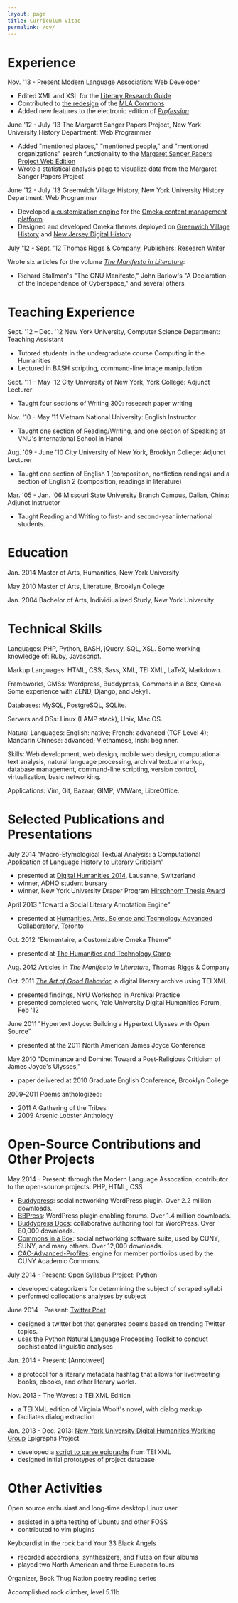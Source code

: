 ```yaml
---
layout: page
title: Curriculum Vitae
permalink: /cv/
---
```


Experience
==========

Nov. '13 - Present Modern Language Association: Web Developer

-   Edited XML and XSL for the [Literary Research Guide](http://mlalrg.org/public)
-   Contributed to [the redesign](http://updates.commons.mla.org/2014/07/28/new-theme-for-the-mla-commons/) of the [MLA Commons](http://commons.mla.org)
-   Added new features to the electronic edition of [_Profession_](http://profession.commons.mla.org/)

<!--Dec. '13 - April '14 [The Cryptocurrency Analytics Company](http://cryptocurrencyanalytics.com) Programmer-->

<!---   Designed and implemented a Django webapp for client account management-->
<!---   Designed database model in Django and PostgreSQL-->
<!---   Contributed new features for a virtual currency trading engine in Python-->

June '12 - July '13 The Margaret Sanger Papers Project, New York University History Department: Web
Programmer

-   Added "mentioned places," "mentioned people," and "mentioned organizations" search functionality to the [Margaret Sanger Papers Project Web Edition](http://www.nyu.edu/projects/sanger/publications/electronic_ed/speeches_and_articles.html)
-   Wrote a statistical analysis page to visualize data from the Margaret Sanger Papers Project

June '12 - July '13 Greenwich Village History, New York University History Department: Web Programmer
-   Developed [a customization engine](https://github.com/JonathanReeve/theme-elementaire) for the [Omeka content management platform](http://omeka.org)
-   Designed and developed Omeka themes deployed on [Greenwich Village History](http://gvh.aphdigital.org) and [New Jersey Digital History](http://njdigitalhistory.org/NJDHA/)

July '12 - Sept. '12 Thomas Riggs & Company, Publishers: Research Writer

Wrote six articles for the volume [*The Manifesto in
Literature*](http://www.thomasriggs.net/pages/content/index.asp?PageID=158):

-   Richard Stallman's "The GNU Manifesto," John Barlow's "A Declaration
    of the Independence of Cyberspace," and several others

Teaching Experience
===================

Sept. '12 – Dec. '12 New York University, Computer Science Department:
Teaching Assistant

-   Tutored students in the undergraduate course Computing in the
    Humanities
-   Lectured in BASH scripting, command-line image manipulation

Sept. '11 - May '12 City University of New York, York College: Adjunct
Lecturer

-   Taught four sections of Writing 300: research paper writing

Nov. '10 - May '11 Vietnam National University: English Instructor

-   Taught one section of Reading/Writing, and one section of Speaking
    at VNU's International School in Hanoi

Aug. '09 - June '10 City University of New York, Brooklyn College:
Adjunct Lecturer

-   Taught one section of English 1 (composition, nonfiction readings)
    and a section of English 2 (composition, readings in literature)

Mar. '05 - Jan. '06 Missouri State University Branch Campus, Dalian, China: Adjunct Instructor

-   Taught Reading and Writing to first- and second-year international students. 

Education
=========

Jan. 2014 Master of Arts, Humanities, New York University

May 2010 Master of Arts, Literature, Brooklyn College

Jan. 2004 Bachelor of Arts, Individiualized Study, New York University

Technical Skills
================

Languages: PHP, Python, BASH, jQuery, SQL, XSL. Some working knowledge of: Ruby, Javascript.

Markup Languages: HTML, CSS, Sass, XML, TEI XML, LaTeX, Markdown.

Frameworks, CMSs: Wordpress, Buddypress, Commons in a Box, Omeka. Some experience with ZEND, Django, and Jekyll. 

Databases: MySQL, PostgreSQL, SQLite.

Servers and OSs: Linux (LAMP stack), Unix, Mac OS.

Natural Languages: English: native; French: advanced (TCF Level 4); Mandarin Chinese: advanced; Vietnamese, Irish: beginner.

Skills: Web development, web design, mobile web design, computational text analysis, natural language processing, archival textual markup, database management, command-line scripting, version control, virtualization, basic networking.

Applications: Vim, Git, Bazaar, GIMP, VMWare, LibreOffice.

Selected Publications and Presentations
=======================================

July 2014 "Macro-Etymological Textual Analysis: a Computational
Application of Language History to Literary Criticism"

-   presented at [Digital Humanities 2014](http://dh2014.org/), Lausanne, Switzerland
-   winner, ADHO student bursary 
-   winner, New York University Draper Program [Hirschhorn Thesis Award](https://draperprogram.wordpress.com/2014/06/12/congratulations-to-our-hirschhorn-award-nominees-and-winner/) 

April 2013 "Toward a Social Literary Annotation Engine"

-   presented at [Humanities, Arts, Science and Technology Advanced Collaboratory, Toronto](http://hastac2013.org/schedule-2/jonathan-reeve%20)

Oct. 2012 "Elementaire, a Customizable Omeka Theme"

-   presented at [The Humanities and Technology Camp](http://newyork2012.thatcamp.org/)

Aug. 2012 Articles in *The Manifesto in Literature*, Thomas Riggs & Company

Oct. 2011 *[The Art of Good Behavior](http://jonreeve.com/behaviour)*, a digital literary archive using TEI XML

-   presented findings, NYU Workshop in Archival Practice
-   presented completed work, Yale University Digital Humanities Forum,
    Feb '12

June 2011 "Hypertext Joyce: Building a Hypertext Ulysses with Open Source"

-   presented at the 2011 North American James Joyce Conference

May 2010 "Dominance and Domine: Toward a Post-Religious Criticism of James Joyce's Ulysses,"

-   paper delivered at 2010 Graduate English Conference, Brooklyn
    College

2009-2011 Poems anthologized:

-   2011 A Gathering of the Tribes
-   2009 Arsenic Lobster Anthology

Open-Source Contributions and Other Projects
============================================

May 2014 - Present: through the Modern Language Assocation, contributor to the open-source projects: 
PHP, HTML, CSS

 - [Buddypress](http://buddypress.org/): social networking WordPress plugin. Over 2.2 million downloads. 
 - [BBPress](https://wordpress.org/plugins/bbpress/): WordPress plugin enabling forums. Over 1.4 million downloads.
 - [Buddypress Docs](https://wordpress.org/plugins/buddypress-docs/): collaborative authoring tool for WordPress. Over 80,000 downloads.
 - [Commons in a Box](http://commonsinabox.org/): social networking software suite, used by CUNY, SUNY, and many others. Over 12,000 downloads. 
 - [CAC-Advanced-Profiles](https://github.com/cuny-academic-commons/cac-advanced-profiles): engine for member portfolios used by the CUNY Academic Commons. 

July 2014 - Present: [Open Syllabus Project](http://opensyllabusproject.org/): 
Python

 - developed categorizers for determining the subject of scraped syllabi
 - performed collocations analyses by subject <!-- TODO: link -->  

June 2014 - Present: [Twitter Poet](https://github.com/JonathanReeve/trendhaikubot)

 - designed a twitter bot that generates poems based on trending Twitter topics. 
 - uses the Python Natural Language Processing Toolkit to conduct sophisticated linguistic analyses

Jan. 2014 - Present: [Annotweet]

 - a protocol for a literary metadata hashtag that allows for livetweeting books, ebooks, and other literary works. 

Nov. 2013 - The Waves: a TEI XML Edition

 - a TEI XML edition of Virginia Woolf's novel, with dialog markup
 - faciliates dialog extraction

Jan. 2013 - Dec. 2013: [New York University Digital Humanities Working Group](http://nyudigitalexperiments.com) Epigraphs Project

-   developed a [script to parse epigraphs](https://github.com/JonathanReeve/epi-project) from TEI XML
-   designed initial prototypes of project database

Other Activities
================

Open source enthusiast and long-time desktop Linux user
-   assisted in alpha testing of Ubuntu and other FOSS
-   contributed to vim plugins

Keyboardist in the rock band Your 33 Black Angels
-   recorded accordions, synthesizers, and flutes on four albums
-   played two North American and three European tours

Organizer, Book Thug Nation poetry reading series

Accomplished rock climber, level 5.11b

